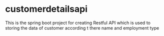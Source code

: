 # customerdetailsapi
This is the spring boot project for creating Restful API which is used to storing the data of customer according t there name and employment type
